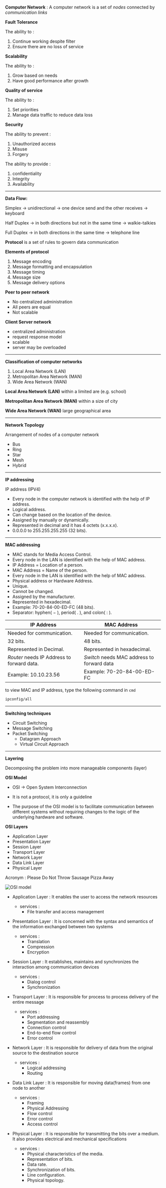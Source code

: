 **Computer Network** : A computer network is a set of _nodes_ connected by _communication links_

**Fault Tolerance**

The ability to :

1. Continue working despite filter
2. Ensure there are no loss of service

**Scalability**

The ability to :

1. Grow based on needs
2. Have good performance after growth

**Quality of service**

The ability to :

1. Set priorities
2. Manage data traffic to reduce data loss

**Security**

The ability to prevent :

1. Unauthorized access
2. Misuse
3. Forgery

The ability to provide :

1. confidentiality
2. Integrity
3. Availability

---

**Data Flow:**

Simplex -> unidirectional -> one device send and the other receives -> keyboard

Half Duplex -> in both directions but not in the same time -> walkie-talkies

Full Duplex -> in both directions in the same time -> telephone line

**Protocol** is a set of rules to govern data communication

**Elements of protocol**

1. Message encoding
2. Message formatting and encapsulation
3. Message timing
4. Message size
5. Message delivery options

**Peer to peer network**

- No centralized administration
- All peers are equal
- Not scalable

**Client Server network**

- centralized administration
- request response model
- scalable
- server may be overloaded

---

**Classification of computer networks**

1. Local Area Network (LAN)
2. Metropolitan Area Network (MAN)
3. Wide Area Network (WAN)

**Local Area Network (LAN)**
within a limited are (e.g. school)

**Metropolitan Area Network (MAN)**
within a size of city

**Wide Area Network (WAN)**
large geographical area

---

**Network Topology**

Arrangement of nodes of a computer network

- Bus
- Ring
- Star
- Mesh
- Hybrid

---

**IP addressing**

IP address (IPV4)

- Every node in the computer network is identified with the help of IP
  address.
- Logical address.
- Can change based on the location of the device.
- Assigned by manually or dynamically.
- Represented in decimal and it has 4 octets (x.x.x.x).
- 0.0.0.0 to 255.255.255.255 (32 bits).

---

**MAC addressing**

- MAC stands for Media Access Control.
- Every node in the LAN is identified with the help of MAC address.
- IP Address = Location of a person.
- MAC Address = Name of the person.
- Every node in the LAN is identified with the help of MAC address.
- Physical address or Hardware Address.
- Unique.
- Cannot be changed.
- Assigned by the manufacturer.
- Represented in hexadecimal.
- Example: 70-20-84-00-ED-FC (48 bits).
- Separator: hyphen( − ), period( . ), and colon( : ).

| IP Address                                 | MAC Address                                |
| ------------------------------------------ | ------------------------------------------ |
| Needed for communication.                  | Needed for communication.                  |
| 32 bits.                                   | 48 bits.                                   |
| Represented in Decimal.                    | Represented in hexadecimal.                |
| _Router_ needs IP Address to forward data. | _Switch_ needs MAC address to forward data |
| Example: 10.10.23.56                       | Example: 70-20-84-00-ED-FC                 |

to view MAC and IP address, type the following command in `cmd`

```bash
ipconfig/all
```

---

**Switching techniques**

- Circuit Switching
- Message Switching
- Packet Switching
  - Datagram Approach
  - Virtual Circuit Approach

---

**Layering**

Decomposing the problem into more manageable components (layer)

**OSI Model**

- OSI -> Open System Interconnection

- It is not a protocol, it is only a guideline

- The purpose of the OSI model is to facilitate communication between
  different systems without requiring changes to the logic of the
  underlying hardware and software.

**OSI Layers**

- Application Layer
- Presentation Layer
- Session Layer
- Transport Layer
- Network Layer
- Data Link Layer
- Physical Layer

Acronym : Please Do Not Throw Sausage Pizza Away

![OSI model](assets/OSI%20model.jpeg)

- Application Layer : It enables the user to access the network resources

  - services :
    - File transfer and access management

- Presentation Layer : It is concerned with the syntax and semantics of the information exchanged between two systems

  - services :
    - Translation
    - Compression
    - Encryption

- Session Layer : It establishes, maintains and synchronizes the interaction among communication devices

  - services :
    - Dialog control
    - Synchronization

- Transport Layer : It is responsible for process to process delivery of the entire message

  - services :
    - Port addressing
    - Segmentation and reassembly
    - Connection control
    - End-to-end flow control
    - Error control

- Network Layer : It is responsible for delivery of data from the original source to the destination source

  - services :
    - Logical addressing
    - Routing

- Data Link Layer : It is responsible for moving data(frames) from one node to another

  - services :
    - Framing
    - Physical Addressing
    - Flow control
    - Error control
    - Access control

- Physical Layer : It is responsible for transmitting the bits over a medium. It also provides electrical and mechanical specifications

  - services :
    -  Physical characteristics of the media.
    -  Representation of bits.
    -  Data rate.
    -  Synchronization of bits.
    -  Line configuration.
    -  Physical topology.

